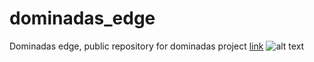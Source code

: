 # dominadas_edge
 Dominadas edge, public repository for dominadas project
 [ link](https://jegamboafuentes.medium.com/this-is-how-i-create-my-personal-own-soccer-ai-coach-from-scratch-using-googles-automl-with-14ea2fec5200?source=friends_link&sk=322198661df00dde908d3c2a930eb271)
![alt text](https://miro.medium.com/max/1400/1*aEpg5419UQv9QHEcXfRCnA.png)
